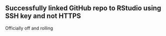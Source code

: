 ## Successfully linked GitHub repo to RStudio using SSH key and not HTTPS

Officially off and rolling